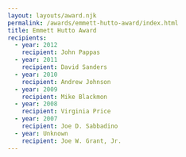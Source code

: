```yaml
---
layout: layouts/award.njk
permalink: /awards/emmett-hutto-award/index.html
title: Emmett Hutto Award
recipients:
  - year: 2012
    recipient: John Pappas
  - year: 2011
    recipient: David Sanders
  - year: 2010
    recipient: Andrew Johnson
  - year: 2009
    recipient: Mike Blackmon
  - year: 2008
    recipient: Virginia Price
  - year: 2007
    recipient: Joe D. Sabbadino
  - year: Unknown
    recipient: Joe W. Grant, Jr.
---
```

